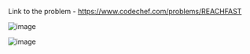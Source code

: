 Link to the problem - https://www.codechef.com/problems/REACHFAST



![image](https://github.com/Haleshot/Competitive-Programming/assets/57552973/2f08d02f-5ae8-4bac-b46a-a40702ef8cb2)



![image](https://github.com/Haleshot/Competitive-Programming/assets/57552973/62d934cc-6109-4f1f-9877-97d3a20c5c08)
